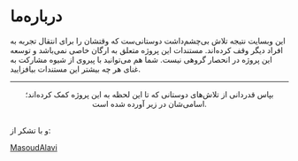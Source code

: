 # درباره‌ما

این وبسایت نتیجه تلاش بی‌چشم‌داشت دوستانی‌ست که وقتشان را برای 
انتقال تجربه به افراد دیگر وقف کرده‌اند.
مستندات این پروژه متعلق به ارگان خاصی نمی‌باشد و توسعه این پروژه در
 انحصار گروهی نیست. شما هم می‌توانید با پیروی از شیوه مشارکت به غنای
 هر چه بیشتر این مستندات بیافزایید.

----

<div style="text-align: center"> 
بپاس قدردانی از تلاش‌های دوستانی که تا این لحظه به این پروژه کمک کرده‌اند؛ اسامی‌شان در زیر آورده شده است.
</div>

<br>

<div style="display: flex;flex-direction: row;justify-content: center;flex-wrap: wrap">  
   <AvatarMini 
        img="https://media.licdn.com/dms/image/C5603AQE5tnXWchI7lg/profile-displayphoto-shrink_200_200/0?e=1579737600&v=beta&t=O6PfPUD04DsEXr--lHQIm4JE0q1FXk559Os0bs9LzPE" 
        firstName="آرمین"
        lastName="صدرالدین"
        telegram="arminsadreddin"
        email="armin.sadreddin@gmail.com"
        linkedin="armin-sadreddin-5aa732163"
        github="arminsadreddin"
        >
    </AvatarMini>
    <AvatarMini 
            img="https://avatars2.githubusercontent.com/u/23504332?s=460&v=4" 
            firstName="علیرضا"
            lastName="صدرایی راد"
            telegram="thepiker"
            twitter="sadraiiali"
            email="sadraiiali@gmail.com"
            linkedin="alireza-sadraii-rad"
            github="sadraiiali"
            gitlab="sadraiiali"
            internet="http://sadraii.ir">
    </AvatarMini>
    <AvatarMini 
        img="https://avatars0.githubusercontent.com/u/34896746?s=460&v=4" 
        firstName="مجتبی"
        lastName="موذن"
        telegram="thepiker"
        twitter="sadraiiali"
        email="sadraiiali@gmail.com"
        >
    </AvatarMini>
    <AvatarMini 
         img="https://avatars2.githubusercontent.com/u/57563772?s=460&v=4"
         firstName="مریم"
         lastName="تیموری"
         telegram="maryamteimourii"
         twitter="teimouri_maryam"
         email="maryam.teimouri.bd@gmail.com"
         linkedin="maryam-teimouri-190578167"
         github="maryamteimouri"
         gitlab="maryamteimouri"
         >
      </AvatarMini>
    <AvatarMini 
         img="https://media.licdn.com/dms/image/C5603AQGbZngJYg-H7w/profile-displayphoto-shrink_200_200/0?e=1582761600&v=beta&t=w9aVqom66H5xVIzORiTvj56yd3erE8Kn8d3bsxYFg_A"
         firstName="نادر"
         lastName="زارع"
         telegram="naderzare91"
         email="nader.zare88@gmail.com"
         github="naderzare"
         >
      </AvatarMini>
    <AvatarMini 
            img="/docs/2D/FA/img/people/unknown-avatar.png" 
            firstName="عارف"
            firstName="امید"
            lastName="امینی"
            telegram="mroa4"
            twitter="mr_oa4"
            email="omidamini360@gmail.com"
            github="mroa4"
            gitlab="mroa4"
            internet="http://mroa4.ir">
    </AvatarMini>
    <AvatarMini 
            img="/docs/2D/FA/img/people/unknown-avatar.png" 
            firstName="عارف"
            lastName="سیاره"
            telegram="Aref_ars"
            twitter=""
            email="arefsayareh@gmail.com"
            linkedin=""
            github="arefsa78"
            gitlab="arefsa"
            internet="">
    </AvatarMini>
</div>

و با تشکر از:

[MasoudAlavi](https://github.com/MasoudAlavi)
